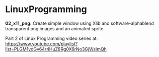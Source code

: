 # LinuxProgramming

**02_x11_png:** Create simple window using Xlib and software-alphablend transparent png images and an animated sprite.

Part 2 of Linux Programming video series at:
https://www.youtube.com/playlist?list=PLGM1vdGv64r4HuZ8Rg0X6rNo3GjWsImQh
